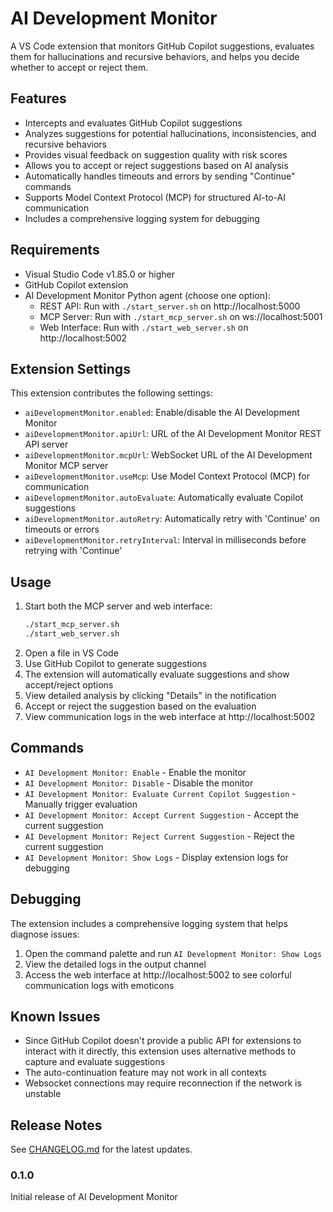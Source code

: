 # AI Development Monitor

A VS Code extension that monitors GitHub Copilot suggestions, evaluates them for hallucinations and recursive behaviors, and helps you decide whether to accept or reject them.

## Features

- Intercepts and evaluates GitHub Copilot suggestions
- Analyzes suggestions for potential hallucinations, inconsistencies, and recursive behaviors
- Provides visual feedback on suggestion quality with risk scores
- Allows you to accept or reject suggestions based on AI analysis
- Automatically handles timeouts and errors by sending "Continue" commands
- Supports Model Context Protocol (MCP) for structured AI-to-AI communication
- Includes a comprehensive logging system for debugging

## Requirements

- Visual Studio Code v1.85.0 or higher
- GitHub Copilot extension
- AI Development Monitor Python agent (choose one option):
  - REST API: Run with `./start_server.sh` on http://localhost:5000
  - MCP Server: Run with `./start_mcp_server.sh` on ws://localhost:5001
  - Web Interface: Run with `./start_web_server.sh` on http://localhost:5002

## Extension Settings

This extension contributes the following settings:

* `aiDevelopmentMonitor.enabled`: Enable/disable the AI Development Monitor
* `aiDevelopmentMonitor.apiUrl`: URL of the AI Development Monitor REST API server
* `aiDevelopmentMonitor.mcpUrl`: WebSocket URL of the AI Development Monitor MCP server
* `aiDevelopmentMonitor.useMcp`: Use Model Context Protocol (MCP) for communication
* `aiDevelopmentMonitor.autoEvaluate`: Automatically evaluate Copilot suggestions
* `aiDevelopmentMonitor.autoRetry`: Automatically retry with 'Continue' on timeouts or errors
* `aiDevelopmentMonitor.retryInterval`: Interval in milliseconds before retrying with 'Continue'

## Usage

1. Start both the MCP server and web interface:
   ```bash
   ./start_mcp_server.sh
   ./start_web_server.sh
   ```
2. Open a file in VS Code
3. Use GitHub Copilot to generate suggestions
4. The extension will automatically evaluate suggestions and show accept/reject options
5. View detailed analysis by clicking "Details" in the notification
6. Accept or reject the suggestion based on the evaluation
7. View communication logs in the web interface at http://localhost:5002

## Commands

- `AI Development Monitor: Enable` - Enable the monitor
- `AI Development Monitor: Disable` - Disable the monitor
- `AI Development Monitor: Evaluate Current Copilot Suggestion` - Manually trigger evaluation
- `AI Development Monitor: Accept Current Suggestion` - Accept the current suggestion
- `AI Development Monitor: Reject Current Suggestion` - Reject the current suggestion
- `AI Development Monitor: Show Logs` - Display extension logs for debugging

## Debugging

The extension includes a comprehensive logging system that helps diagnose issues:

1. Open the command palette and run `AI Development Monitor: Show Logs`
2. View the detailed logs in the output channel
3. Access the web interface at http://localhost:5002 to see colorful communication logs with emoticons

## Known Issues

- Since GitHub Copilot doesn't provide a public API for extensions to interact with it directly, this extension uses alternative methods to capture and evaluate suggestions
- The auto-continuation feature may not work in all contexts
- Websocket connections may require reconnection if the network is unstable

## Release Notes

See [CHANGELOG.md](./CHANGELOG.md) for the latest updates.

### 0.1.0

Initial release of AI Development Monitor
